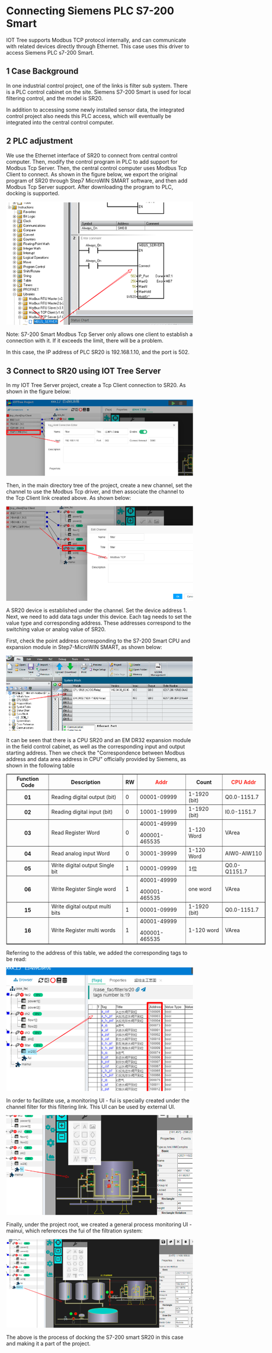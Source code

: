  Connecting Siemens PLC S7-200 Smart
 ==

IOT Tree supports Modbus TCP protocol internally, and can communicate with related devices directly through Ethernet. This case uses this driver to access Siemens PLC s7-200 Smart.

## 1 Case Background



In one industrial control project, one of the links is filter sub system. There is a PLC control cabinet on the site. Siemens S7-200 Smart is used for local filtering control, and the model is SR20.

In addition to accessing some newly installed sensor data, the integrated control project also needs this PLC access, which will eventually be integrated into the central control computer.


## 2 PLC adjustment



We use the Ethernet interface of SR20 to connect from central control computer. Then, modify the control program in PLC to add support for Modbus Tcp Server. Then, the central control computer uses Modbus Tcp Client to connect. As shown in the figure below, we export the original program of SR20 through Step7 MicroWIN SMART software, and then add Modbus Tcp Server support. After downloading the program to PLC, docking is supported.


<img src="../img/case/c001.png">

Note: S7-200 Smart Modbus Tcp Server only allows one client to establish a connection with it. If it exceeds the limit, there will be a problem.

In this case, the IP address of PLC SR20 is 192.168.1.10, and the port is 502.

## 3 Connect to SR20 using IOT Tree Server



In my IOT Tree Server project, create a Tcp Client connection to SR20. As shown in the figure below:


<img src="../img/case/c002.png">



Then, in the main directory tree of the project, create a new channel, set the channel to use the Modbus Tcp driver, and then associate the channel to the Tcp Client link created above. As shown below:


<img src="../img/case/c003.png">



A SR20 device is established under the channel. Set the device address 1. Next, we need to add data tags under this device. Each tag needs to set the value type and corresponding address. These addresses correspond to the switching value or analog value of SR20.

First, check the point address corresponding to the S7-200 Smart CPU and expansion module in Step7-MicroWIN SMART, as shown below:


<img src="../img/case/c004.png">



It can be seen that there is a CPU SR20 and an EM DR32 expansion module in the field control cabinet, as well as the corresponding input and output starting address. Then we check the "Correspondence between Modbus address and data area address in CPU" officially provided by Siemens, as shown in the following table


<table border="1" style="width: 700px;">
	<tbody>
		<tr>
			<th>Function Code</th>
			<th>Description</th>
			<th>RW</th>
			<th><span style="color: #fe2c24;">Addr</span></th>
			<th>Count</th>
			<th><span style="color: #fe2c24;">CPU Addr</span></th>
		</tr>
		<tr>
			<th>01</th>
			<td>Reading digital output (bit)</td>
			<td>0</td>
			<td>00001-09999</td>
			<td>1-1920 (bit)</td>
			<td>Q0.0-1151.7</td>
		</tr>
		<tr>
			<th>02</th>
			<td>Reading digital input (bit)</td>
			<td>0</td>
			<td>10001-19999</td>
			<td>1-1920 (bit)</td>
			<td>I0.0-1151.7</td>
		</tr>
		<tr>
			<th>03</th>
			<td>Read Register Word</td>
			<td>0</td>
			<td>40001-49999</p>400001-465535</td>
			<td>1-120 Word</td>
			<td>VArea</td>
		</tr>
		<tr>
			<th>04</th>
			<td>Read analog input Word</td>
			<td>0</td>
			<td>30001-39999</td>
			<td>1-120 Word</td>
			<td>AIW0-AIW110</td>
		</tr>
		<tr>
			<th>05</th>
			<td>Write digital output Single bit</td>
			<td>1</td>
			<td>00001-09999</td>
			<td>1位</td>
			<td>Q0.0-Q1151.7</td>
		</tr>
		<tr>
			<th>06</th>
			<td>Write Register Single word</td>
			<td>1</td>
			<td>40001-49999</p>400001-465535</td>
			<td>one word</td>
			<td>VArea</td>
		</tr>
		<tr>
			<th>15</th>
			<td>Write digital output multi bits</td>
			<td>1</td>
			<td>00001-09999</td>
			<td>1-1920 (bit)</td>
			<td>Q0.0-1151.7</td>
		</tr>
		<tr>
			<th>16</th>
			<td>Write Register multi words</td>
			<td>1</td>
			<td>40001-49999</p>400001-465535</td>
			<td>1-120 word</td>
			<td>VArea</td>
		</tr>
	</tbody>
</table>



Referring to the address of this table, we added the corresponding tags to be read:


<img src="../img/case/c005.png">



In order to facilitate use, a monitoring UI - fui is specially created under the channel filter for this filtering link. This UI can be used by external UI.


<img src="../img/case/c006.png">



Finally, under the project root, we created a general process monitoring UI - mainui, which references the fui of the filtration system:


<img src="../img/case/c007.png">



The above is the process of docking the S7-200 smart SR20 in this case and making it a part of the project.

